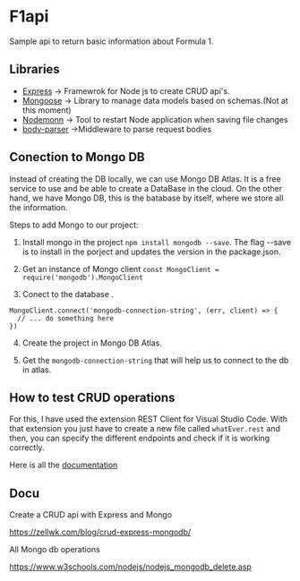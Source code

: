 # F1api

Sample api to return basic information about Formula 1.

## Libraries

- [Express](https://expressjs.com/es/) -> Framewrok for Node js to create CRUD api's.
- [Mongoose](https://mongoosejs.com/) -> Library to manage data models based on schemas.(Not at this moment)
- [Nodemonn](https://www.npmjs.com/package/nodemon) -> Tool to restart Node application when saving file changes
- [body-parser](https://www.npmjs.com/package/body-parser) ->Middleware to parse request bodies

## Conection to Mongo DB

Instead of creating the DB locally, we can use Mongo DB Atlas. It is a free service to use and be able to create a DataBase in the cloud. On the other hand, we have Mongo DB, this is the batabase by itself, where we store all the information.

Steps to add Mongo to our project:

1. Install mongo in the project `npm install mongodb --save`.
   The flag --save is to install in the porject and updates the version in the package.json.

2. Get an instance of Mongo client `const MongoClient = require('mongodb').MongoClient`

3. Conect to the database .

```
MongoClient.connect('mongodb-connection-string', (err, client) => {
  // ... do something here
})
```

4. Create the project in Mongo DB Atlas.

5. Get the `mongodb-connection-string` that will help us to connect to the db in atlas.

## How to test CRUD operations

For this, I have used the extension REST Client for Visual Studio Code. With that extension you just have to create a new file called `whatEver.rest` and then, you can specify the different endpoints and check if it is working correctly.

Here is all the [documentation](https://marketplace.visualstudio.com/items?itemName=humao.rest-client)

## Docu

Create a CRUD api with Express and Mongo

https://zellwk.com/blog/crud-express-mongodb/

All Mongo db operations

https://www.w3schools.com/nodejs/nodejs_mongodb_delete.asp
